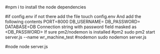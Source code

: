 #npm i to install the node dependencies

#if config.env if not there add the file
touch config.env
And add the following contents
    PORT=8000
    DB_USERNAME=<username>
    DB_PASSWORD=<password>
    DATABASE=DB Connection string with password field masked as <DB_PASSWORD>
If sure pm2/nodemon is installed
#pm2 
sudo pm2 start server.js --name wr_machine_test 
#nodemon 
sudo nodemon server.js

#node 
node server.js